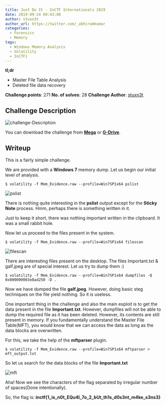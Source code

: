 ```yaml
---
title: Just Do It - InCTF Internationals 2019
date: 2019-09-24 09:43:08
author: stuxn3t
author_url: https://twitter.com/_abhiramkumar
categories:
  - Forensics
  - Memory
tags:
  - Windows Memory Analysis
  - Volatility
  - InCTFi
---
```


**tl;dr**
+ Master File Table Analysis
+ Deleted file data recovery

<!--more-->

**Challenge points**: 271
**No. of solves**: 28
**Challenge Author**: [stuxn3t](https://twitter.com/_abhiramkumar/)

## Challenge Description

![challenge-Description](description.png)

You can download the challenge from [**Mega**](https://mega.nz/#!A6pARabZ!yS8_6WxfCcC8o544wAK8VVte46E9sPNAgth52hPQVOQ) or [**G-Drive**](https://drive.google.com/file/d/125Dm-5u2LiVqlFWMmpMbZGgpOwop8-G3/view).

## Writeup

This is a fairly simple challenge.

We are provided with a **Windows 7** memory dump. Let us begin our initial level of analysis.

```
$ volatility -f Mem_Evidence.raw --profile=Win7SP1x64 pslist
```
![pslist](pslist.png)

There is nothing quite interesting in the **pslist** output except for the **Sticky Note** process. Hmm, perhaps there is something written in it.

Just to keep it short, there was nothing important written in the clipboard. It was a small rabbit hole.

Now let us proceed to the files present in the system.

```
$ volatility -f Mem_Evidence.raw --profile=Win7SP1x64 filescan
```

![filescan](filescan.png)

There are interesting files present on the desktop. The files Important.txt & galf.jpeg are of special interest. Let us try to dump them :)

```
$ volatility -f Mem_Evidence.raw --profile=Win7SP1x64 dumpfiles -Q 0x000000003e8ad250 -D .
```
Now we have dumped the file **galf.jpeg**. However, doing basic steg techniques on the file yield nothing. So it is useless.

One important thing in the challenge and also the main exploit is to get the data present in the file **Important.txt**. However, dumpfiles will not be able to dump the required file as it has been deleted. However, its contents are still present in memory. If you fundamentally understand the Master File Table(MFT), you would know that we can access the data as long as the data blocks are overwritten.

For this, we take the help of the **mftparser** plugin.

```
$ volatility -f Mem_Evidence.raw --profile=Win7SP1x64 mftparser > mft_output.txt
```

So let us search for the data blocks of the file **Important.txt**

![mft](mft.png)

Aha! Now we see the characters of the flag separated by irregular number of spaces(Done intentionally).

So, the flag is: **inctf{1_is_n0t_EQu4l_7o_2_bUt_th1s_d0s3nt_m4ke_s3ns3}**
